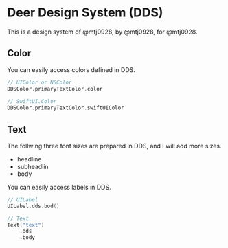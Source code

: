 # Deer Design System (DDS)

This is a design system of @mtj0928, by @mtj0928, for @mtj0928.

## Color
You can easily access colors defined in DDS.

```swift
// UIColor or NSColor
DDSColor.primaryTextColor.color
    
// SwiftUI.Color
DDSColor.primaryTextColor.swiftUIColor
```

## Text 
The follwing three font sizes are prepared in DDS, and I will add more sizes.
- headline
- subheadlin
- body

You can easily access labels in DDS.
```swift
// UILabel
UILabel.dds.bod()

// Text
Text("text")
    .dds
    .body
```
